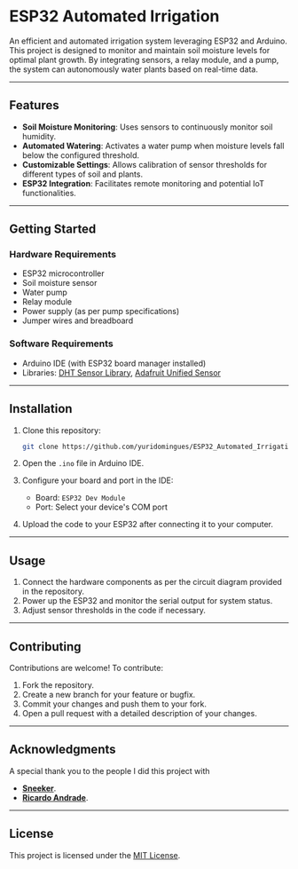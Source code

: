 # ESP32 Automated Irrigation

An efficient and automated irrigation system leveraging ESP32 and Arduino. This project is designed to monitor and maintain soil moisture levels for optimal plant growth. By integrating sensors, a relay module, and a pump, the system can autonomously water plants based on real-time data.

---

## Features
- **Soil Moisture Monitoring**: Uses sensors to continuously monitor soil humidity.
- **Automated Watering**: Activates a water pump when moisture levels fall below the configured threshold.
- **Customizable Settings**: Allows calibration of sensor thresholds for different types of soil and plants.
- **ESP32 Integration**: Facilitates remote monitoring and potential IoT functionalities.

---

## Getting Started
### Hardware Requirements
- ESP32 microcontroller
- Soil moisture sensor
- Water pump
- Relay module
- Power supply (as per pump specifications)
- Jumper wires and breadboard

### Software Requirements
- Arduino IDE (with ESP32 board manager installed)
- Libraries: [DHT Sensor Library](https://github.com/adafruit/DHT-sensor-library), [Adafruit Unified Sensor](https://github.com/adafruit/Adafruit_Sensor)

---

## Installation
1. Clone this repository:
   ```bash
   git clone https://github.com/yuridomingues/ESP32_Automated_Irrigation.git
   ```

2. Open the `.ino` file in Arduino IDE.

3. Configure your board and port in the IDE:
   - Board: `ESP32 Dev Module`
   - Port: Select your device's COM port

4. Upload the code to your ESP32 after connecting it to your computer.

---

## Usage
1. Connect the hardware components as per the circuit diagram provided in the repository.
2. Power up the ESP32 and monitor the serial output for system status.
3. Adjust sensor thresholds in the code if necessary.

---

## Contributing
Contributions are welcome! To contribute:
1. Fork the repository.
2. Create a new branch for your feature or bugfix.
3. Commit your changes and push them to your fork.
4. Open a pull request with a detailed description of your changes.

---

## Acknowledgments
A special thank you to the people I did this project with

- [**Sneeker**](https://github.com/TechSneeker).
- [**Ricardo Andrade**](https://github.com/ric-cfan).

---

## License
This project is licensed under the [MIT License](LICENSE).
